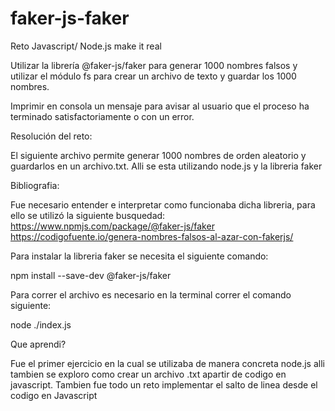# faker-js-faker
 Reto Javascript/ Node.js make it real 
 
Utilizar la librería @faker-js/faker para generar 1000 nombres falsos y utilizar el módulo fs para crear un archivo de texto y guardar los 1000 nombres.

Imprimir en consola un mensaje para avisar al usuario que el proceso ha terminado satisfactoriamente o con un error.


Resolución del reto:

El siguiente archivo permite generar 1000 nombres de orden aleatorio y guardarlos en un archivo.txt. Alli se esta utilizando node.js y la libreria faker 

Bibliografia: 

Fue necesario entender e interpretar como funcionaba dicha libreria, para ello se utilizó la siguiente busquedad:
https://www.npmjs.com/package/@faker-js/faker
https://codigofuente.io/genera-nombres-falsos-al-azar-con-fakerjs/


Para instalar la libreria faker se necesita el siguiente comando:

npm install --save-dev @faker-js/faker

Para correr el archivo es necesario en la terminal correr el comando siguiente:

node ./index.js

Que aprendi?

Fue el primer ejercicio en la cual se utilizaba de manera concreta node.js alli tambien se exploro como crear un archivo .txt apartir de codigo en javascript. Tambien fue todo un reto implementar el salto de linea desde el codigo en Javascript 
